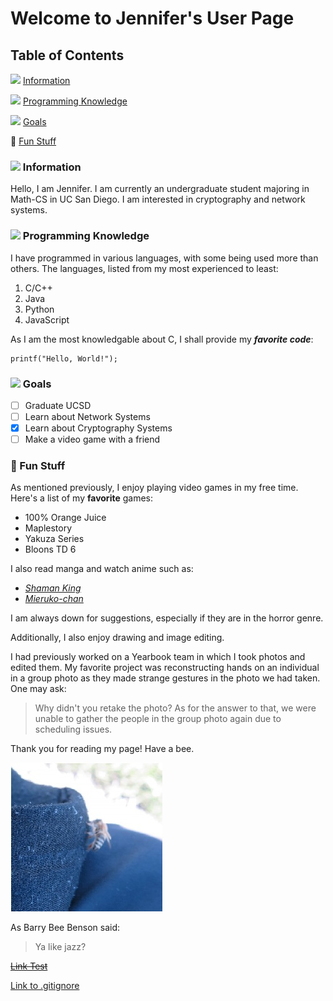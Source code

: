 # Welcome to Jennifer's User Page
## Table of Contents
![](https://i.imgur.com/IApVufx.png) [Information](https://github.com/jlambgit/LabWeek1/new/main#information)

![](https://i.imgur.com/TgakUPf.png) [Programming Knowledge](https://github.com/jlambgit/LabWeek1/new/main#programming-knowledge)

![](https://i.imgur.com/fdtVgSI.png) [Goals](https://github.com/jlambgit/LabWeek1/new/main#goals)

:cowboy_hat_face: [Fun Stuff](https://github.com/jlambgit/LabWeek1/new/main#fun-stuff)
### ![](https://i.imgur.com/IApVufx.png) Information
Hello, I am Jennifer. I am currently an undergraduate student majoring in Math-CS in UC San Diego. I am interested in cryptography and network systems.

### ![](https://i.imgur.com/TgakUPf.png) Programming Knowledge 
I have programmed in various languages, with some being used more than others.
The languages, listed from my most experienced to least:
1. C/C++
2. Java
3. Python
4. JavaScript

As I am the most knowledgable about C, I shall provide my ***favorite code***:
```
printf("Hello, World!");
```
### ![](https://i.imgur.com/fdtVgSI.png) Goals
- [ ] Graduate UCSD
- [ ] Learn about Network Systems
- [x] Learn about Cryptography Systems
- [ ] Make a video game with a friend

### :cowboy_hat_face: Fun Stuff
As mentioned previously, I enjoy playing video games in my free time.
Here's a list of my **favorite** games:
- 100% Orange Juice
- Maplestory
- Yakuza Series
- Bloons TD 6

I also read manga and watch anime such as:
- [*Shaman King*](https://en.wikipedia.org/wiki/Shaman_King)
- [*Mieruko-chan*](https://en.wikipedia.org/wiki/Mieruko-chan)

I am always down for suggestions, especially if they are in the horror genre.

Additionally, I also enjoy drawing and image editing.

I had previously worked on a Yearbook team in which I took photos and edited them. My favorite project was reconstructing hands on an individual in a group photo as they made strange gestures in the photo we had taken. One may ask:
> Why didn't you retake the photo?
As for the answer to that, we were unable to gather the people in the group photo again due to scheduling issues.

Thank you for reading my page! Have a bee.

![](bee.jpeg)

As Barry Bee Benson said:
> Ya like jazz?

~~[Link Test](screenshots/screenshot.md)~~

[Link to .gitignore](/../vs-read-me/.gitignore)